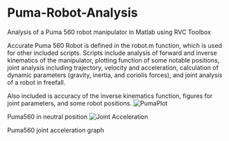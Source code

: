 # Puma-Robot-Analysis

Analysis of a Puma 560 robot manipulator in Matlab using RVC Toolbox

Accurate Puma 560 Robot is defined in the robot.m function, which is used for other included scripts.
Scripts include analysis of forward and inverse kinematics of the manipulator, plotting function of some notable positions, joint analysis including trajectory, velocity and acceleration, calculation of dynamic parameters (gravity, inertia, and coriolis forces), and joint analysis of a robot in freefall.

Also included is accuracy of the inverse kinematics function, figures for joint parameters, and some robot positions.
![PumaPlot](https://user-images.githubusercontent.com/107414426/203182835-ee5e212a-d29f-44e7-89c9-f56734d965cd.jpg)

Puma560 in neutral position
![Joint Acceleration](https://user-images.githubusercontent.com/107414426/203182870-c91d2ddd-46e7-4efc-bc8b-9148439773c4.jpg)

Puma560 joint acceleration graph
